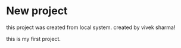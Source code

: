 # New project

this project was created from local system.
created by vivek sharma!

this is my first project.